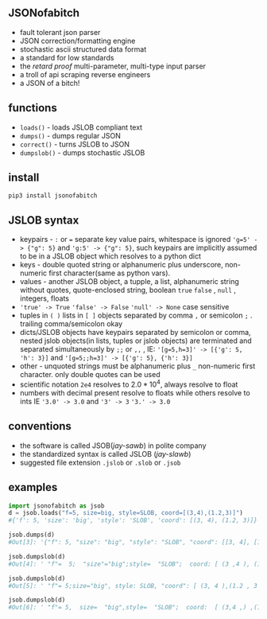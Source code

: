 ## JSONofabitch

- fault tolerant json parser
- JSON correction/formatting engine
- stochastic ascii structured data format
- a standard for low standards
- the *retard proof* multi-parameter, multi-type input parser
- a troll of api scraping reverse engineers
- a JSON of a bitch!

functions
---------

- ``loads()`` - loads JSLOB compliant text 
- ``dumps()`` - dumps regular JSON
- ``correct()`` - turns JSLOB to JSON 
- ``dumpslob()`` - dumps stochastic JSLOB

install
-------

```
pip3 install jsonofabitch
```


JSLOB syntax
------------

- keypairs -  ``:`` or ``=`` separate key value pairs, whitespace is ignored  ``'g=5' -> {"g": 5}`` and ``'g:5' -> {"g": 5}``, such keypairs are implicitly assumed to be in a JSLOB object which resolves to a python dict
- keys - double quoted string or alphanumeric plus underscore, non-numeric first character(same as python vars). 
- values - another JSLOB object, a tupple, a list, alphanumeric string without quotes, quote-enclosed string, boolean ``true`` ``false`` , ``null`` , integers, floats
- ``'true' -> True`` ``'false' -> False`` ``'null' -> None`` case sensitive
- tuples in ``( )`` lists in ``[ ]`` objects separated by comma ``,`` or semicolon ``;`` . trailing comma/semicolon okay
- dicts/JSLOB objects have keypairs separated by semicolon or comma, nested jslob objects(in lists, tuples or jslob objects) are terminated and separated simultaneously by ``;;`` or ``,,`` , IE: ``'[g=5,h=3]' -> [{'g': 5, 'h': 3}]`` and ``'[g=5;;h=3]' -> [{'g': 5}, {'h': 3}]``
- other - unquoted strings must be alphanumeric plus ``_`` non-numeric first character. only double quotes can be used
- scientific notation ``2e4`` resolves to $2.0 * 10^4$, always resolve to float
- numbers with decimal present resolve to floats while others resolve to ints IE ``'3.0' -> 3.0`` and ``'3' -> 3`` ``'3.' -> 3.0``


conventions
-----------

- the software is called JSOB(*jay-sawb*) in polite company
- the standardized syntax is called JSLOB (*jay-slawb*)
- suggested file extension ``.jslob`` or ``.slob`` or ``.jsob`` 



examples
--------

```python
import jsonofabitch as jsob
d = jsob.loads("f=5, size=big, style=SLOB, coord=[(3,4),(1.2,3)]")
#{'f': 5, 'size': 'big', 'style': 'SLOB', 'coord': [(3, 4), (1.2, 3)]}

jsob.dumps(d)
#Out[3]: '{"f": 5, "size": "big", "style": "SLOB", "coord": [[3, 4], [1.2, 3]]}'

jsob.dumpslob(d)
#Out[4]: ' "f"=  5;  "size"="big";style=  "SLOB";  coord: [ (3 ,4 ), (1.2, 3,)  ];'

jsob.dumpslob(d)
#Out[5]: ' "f"= 5;size="big", style: SLOB, "coord": [ (3, 4 ),(1.2 , 3  ) ];'

jsob.dumpslob(d)
#Out[6]: ' "f"= 5,  size=  "big",style=  "SLOB";  coord:  [ (3,4 ,) ,(1.2 , 3,)  ];'
```
